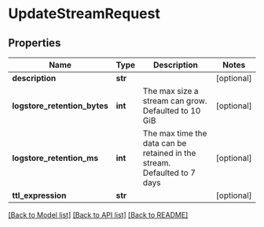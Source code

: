 # UpdateStreamRequest

## Properties
Name | Type | Description | Notes
------------ | ------------- | ------------- | -------------
**description** | **str** |  | [optional] 
**logstore_retention_bytes** | **int** | The max size a stream can grow. Defaulted to 10 GiB | [optional] 
**logstore_retention_ms** | **int** | The max time the data can be retained in the stream. Defaulted to 7 days | [optional] 
**ttl_expression** | **str** |  | [optional] 

[[Back to Model list]](../README.md#documentation-for-models) [[Back to API list]](../README.md#documentation-for-api-endpoints) [[Back to README]](../README.md)

